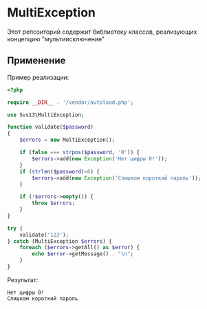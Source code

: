 MultiException
==============

Этот репозиторий содержит библиотеку классов, реализующих концепцию "мультиисключение"

Применение
----------

Пример реализации:

```php
<?php

require __DIR__ . '/vendor/autoload.php';

use Svs13\MultiException;

function validate($password)
{
    $errors = new MultiException();

    if (false === strpos($password, '0')) {
        $errors->add(new Exception('Нет цифры 0!'));
    }
    if (strlen($password)<6) {
        $errors->add(new Exception('Слишком короткий пароль'));
    }

    if (!$errors->empty()) {
        throw $errors;
    }
}

try {
    validate('123');
} catch (MultiException $errors) {
    foreach ($errors->getAll() as $error) {
        echo $error->getMessage() . "\n";
    }
}

```

Результат:

```text
Нет цифры 0!
Слишком короткий пароль

```

